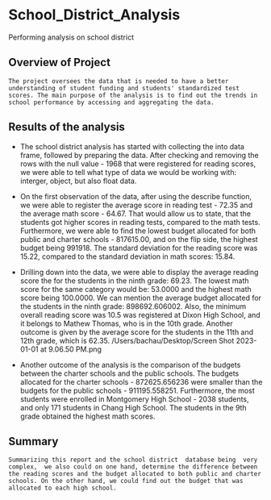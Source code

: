 # School_District_Analysis
Performing analysis on school district
## Overview of Project
    The project oversees the data that is needed to have a better understanding of student funding and students' standardized test scores. The main purpose of the analysis is to find out the trends in school performance by accessing and aggregating the data.


## Results of the analysis

- The school district analysis has started with collecting the into data frame, followed by preparing the data. After checking and removing the rows with the null value - 1968 that were registered for reading scores, we were able to tell what type of data we would be working with: interger, object, but also float data.

- On the first observation of the data, after using the describe function, we were able to register the average score in reading test - 72.35 and the average math score - 64.67. That would allow us to state, that the students got higher scores in reading tests, compared to the math tests. Furthermore, we were able to find the lowest budget allocated for both public and charter schools - 817615.00, and on  the flip side, the highest budget being 991918. The standard deviation for the reading score was 15.22, compared to the standard deviation in math scores: 15.84.
 - Drilling down into the data, we were able to display the average reading score the  for the students in the ninth grade: 69.23. The lowest math score for the same category would be: 53.0000  and the highest math score being 100.0000. We can mention the average budget allocated for the students in the ninth grade: 898692.606002. Also, the minimum overall reading score was 10.5 was registered at Dixon High School, and it belongs to Mathew Thomas, who is in the 10th grade. Another outcome is given by the average score for the students in the 11th and 12th grade, which is 62.35.
/Users/bachau/Desktop/Screen Shot 2023-01-01 at 9.06.50 PM.png
 - Another outcome of the analysis is the comparison of the budgets between the charter schools and the public schools. The budgets allocated for the charter schools - 872625.656236 were smaller than the budgets for the public schools - 911195.558251. Furthermore, the most students were enrolled in Montgomery High School - 2038 students, and only 171 students in Chang High School. The students in the 9th grade obtained the highest math scores.
 
 ## Summary
    Summarizing this report and the school district  database being  very complex,  we also could on one hand, determine the difference between the reading scores and the budget allocated to both public and charter schools. On the other hand, we could find out the budget that was allocated to each high school.
   
